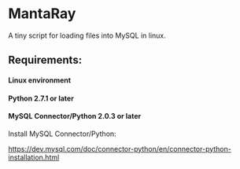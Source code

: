 # MantaRay
A tiny script for loading files into MySQL in linux.

## Requirements:
#### Linux environment
#### Python 2.7.1 or later
#### MySQL Connector/Python 2.0.3 or later
Install MySQL Connector/Python:

https://dev.mysql.com/doc/connector-python/en/connector-python-installation.html
